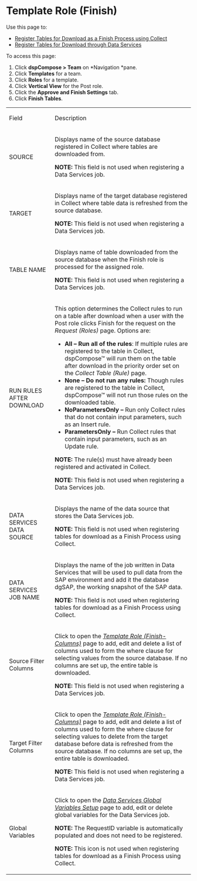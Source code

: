 # Template Role (Finish)

<div class="use">

Use this page to:

  - [Register Tables for Download as a Finish Process using
    Collect](../Use_Cases/Register_Tables_to_Download_as_a_Finish_Process_Using_Collect.htm)
  - [Register Tables for Download through Data
    Services](../Use_Cases/Register_Tables_for_Download_through_Data_Services.htm)

</div>

To access this page:

1.  Click <span style="font-weight: bold;">dspCompose \>
    Team</span> on *Navigation *pane.
2.  Click <span style="font-weight: bold;">Templates</span> for a team.
3.  Click <span style="font-weight: bold;">Roles</span> for a template.
4.  Click <span style="font-weight: bold;">Vertical View</span> for the
    Post role.
5.  Click the <span style="font-weight: bold;">Approve and Finish
    Settings</span> tab.
6.  Click <span style="font-weight: bold;">Finish Tables</span>.

<table>
<tbody>
<tr class="odd">
<td><p>Field</p></td>
<td><p>Description</p></td>
</tr>
<tr class="even">
<td><p>SOURCE</p></td>
<td><p>Displays name of the source database registered in Collect where tables are downloaded from.</p>
<p><strong>NOTE:</strong> This field is not used when registering a Data Services job.</p></td>
</tr>
<tr class="odd">
<td><p>TARGET</p></td>
<td><p>Displays name of the target database registered in Collect where table data is refreshed from the source database.</p>
<p><strong>NOTE:</strong> This field is not used when registering a Data Services job.</p></td>
</tr>
<tr class="even">
<td><p>TABLE NAME</p></td>
<td><p>Displays name of table downloaded from the source database when the Finish role is processed for the assigned role.</p>
<p><strong>NOTE:</strong> This field is not used when registering a Data Services job.</p></td>
</tr>
<tr class="odd">
<td><p>RUN RULES AFTER DOWNLOAD</p></td>
<td><p>This option determines the Collect rules to run on a table after download when a user with the Post role clicks Finish for the request on the <em>Request (Roles)</em> page. Options are:</p>
<ul>
<li><strong>All – Run all of the rules</strong>: If multiple rules are registered to the table in Collect, dspCompose™ will run them on the table after download in the priority order set on the <em>Collect Table (Rule)</em> page.</li>
<li><strong>None – Do not run any rules:</strong> Though rules are registered to the table in Collect, dspCompose™ will not run those rules on the downloaded table.</li>
<li><strong>NoParametersOnly –</strong> Run only Collect rules that do not contain input parameters, such as an Insert rule.</li>
<li><strong>ParametersOnly –</strong> Run Collect rules that contain input parameters, such as an Update rule.</li>
</ul>
<p><strong>NOTE:</strong> The rule(s) must have already been registered and activated in Collect.</p>
<p><strong>NOTE:</strong> This field is not used when registering a Data Services job.</p></td>
</tr>
<tr class="even">
<td><p>DATA SERVICES DATA SOURCE</p></td>
<td><p>Displays the name of the data source that stores the Data Services job.</p>
<p><strong>NOTE:</strong> This field is not used when registering tables for download as a Finish Process using Collect.</p></td>
</tr>
<tr class="odd">
<td><p>DATA SERVICES JOB NAME</p></td>
<td><p>Displays the name of the job written in Data Services that will be used to pull data from the SAP environment and add it the database dgSAP, the working snapshot of the SAP data.</p>
<p><strong>NOTE:</strong> This field is not used when registering tables for download as a Finish Process using Collect.</p></td>
</tr>
<tr class="even">
<td><p>Source Filter Columns</p></td>
<td><p>Click to open the <em><a href="Template_Role_Finish_Columns_H.htm"><em>Template Role (Finish-Columns)</em></a></em> page to add, edit and delete a list of columns used to form the where clause for selecting values from the source database. If no columns are set up, the entire table is downloaded.</p>
<p><strong>NOTE:</strong> This field is not used when registering a Data Services job.</p></td>
</tr>
<tr class="odd">
<td><p>Target Filter Columns</p></td>
<td><p>Click to open the <em><a href="Template_Role_Finish_Columns_H.htm"><em>Template Role (Finish-Columns)</em></a></em> page to add, edit and delete a list of columns used to form the where clause for selecting values to delete from the target database before data is refreshed from the source database. If no columns are set up, the entire table is downloaded.</p>
<p><strong>NOTE:</strong> This field is not used when registering a Data Services job.</p></td>
</tr>
<tr class="even">
<td><p>Global Variables</p></td>
<td><p>Click to open the <em><a href="Data_Services_Global_Variables_Setup.htm"><em>Data Services Global Variables Setup</em></a></em> page to add, edit or delete global variables for the Data Services job.</p>
<p><strong>NOTE:</strong> The RequestID variable is automatically populated and does not need to be registered.</p>
<p><strong>NOTE:</strong> This icon is not used when registering tables for download as a Finish Process using Collect.</p></td>
</tr>
</tbody>
</table>
